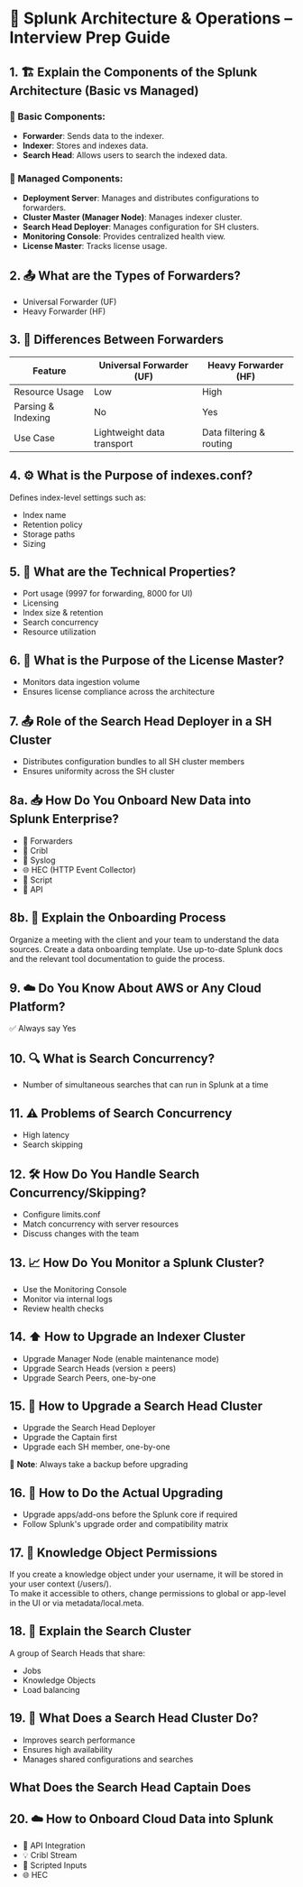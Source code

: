 
# 📘 Splunk Architecture & Operations – Interview Prep Guide

## 1. 🏗️ Explain the Components of the Splunk Architecture (Basic vs Managed)

### 🔹 Basic Components:
- **Forwarder**: Sends data to the indexer.
- **Indexer**: Stores and indexes data.
- **Search Head**: Allows users to search the indexed data.

### 🔹 Managed Components:
- **Deployment Server**: Manages and distributes configurations to forwarders.
- **Cluster Master (Manager Node)**: Manages indexer cluster.
- **Search Head Deployer**: Manages configuration for SH clusters.
- **Monitoring Console**: Provides centralized health view.
- **License Master**: Tracks license usage.

## 2. 📤 What are the Types of Forwarders?
- Universal Forwarder (UF)
- Heavy Forwarder (HF)

## 3. 🔄 Differences Between Forwarders

| Feature            | Universal Forwarder (UF) | Heavy Forwarder (HF)     |
|--------------------|---------------------------|---------------------------|
| Resource Usage     | Low                        | High                      |
| Parsing & Indexing | No                         | Yes                       |
| Use Case           | Lightweight data transport | Data filtering & routing  |

## 4. ⚙️ What is the Purpose of indexes.conf?
Defines index-level settings such as:
- Index name
- Retention policy
- Storage paths
- Sizing

## 5. 🧪 What are the Technical Properties?
- Port usage (9997 for forwarding, 8000 for UI)
- Licensing
- Index size & retention
- Search concurrency
- Resource utilization

## 6. 🧾 What is the Purpose of the License Master?
- Monitors data ingestion volume
- Ensures license compliance across the architecture

## 7. 📤 Role of the Search Head Deployer in a SH Cluster
- Distributes configuration bundles to all SH cluster members
- Ensures uniformity across the SH cluster

## 8a. 📥 How Do You Onboard New Data into Splunk Enterprise?
- 🔁 Forwarders
- 🔌 Cribl
- 📡 Syslog
- 🌐 HEC (HTTP Event Collector)
- 🧾 Script
- 🔗 API

## 8b. 📝 Explain the Onboarding Process
Organize a meeting with the client and your team to understand the data sources. Create a data onboarding template. Use up-to-date Splunk docs and the relevant tool documentation to guide the process.

## 9. ☁️ Do You Know About AWS or Any Cloud Platform?
✅ Always say Yes

## 10. 🔍 What is Search Concurrency?
- Number of simultaneous searches that can run in Splunk at a time

## 11. ⚠️ Problems of Search Concurrency
- High latency
- Search skipping

## 12. 🛠️ How Do You Handle Search Concurrency/Skipping?
- Configure limits.conf
- Match concurrency with server resources
- Discuss changes with the team

## 13. 📈 How Do You Monitor a Splunk Cluster?
- Use the Monitoring Console
- Monitor via internal logs
- Review health checks

## 14. ⬆️ How to Upgrade an Indexer Cluster
- Upgrade Manager Node (enable maintenance mode)
- Upgrade Search Heads (version ≥ peers)
- Upgrade Search Peers, one-by-one

## 15. 🔼 How to Upgrade a Search Head Cluster
- Upgrade the Search Head Deployer
- Upgrade the Captain first
- Upgrade each SH member, one-by-one

📌 **Note**: Always take a backup before upgrading

## 16. 🧩 How to Do the Actual Upgrading
- Upgrade apps/add-ons before the Splunk core if required
- Follow Splunk's upgrade order and compatibility matrix

## 17. 🔐 Knowledge Object Permissions
If you create a knowledge object under your username, it will be stored in your user context (/users/).  
To make it accessible to others, change permissions to global or app-level in the UI or via metadata/local.meta.

## 18. 🧠 Explain the Search Cluster
A group of Search Heads that share:
- Jobs
- Knowledge Objects
- Load balancing

## 19. 🧭 What Does a Search Head Cluster Do?
- Improves search performance
- Ensures high availability
- Manages shared configurations and searches

## What Does the Search Head Captain Does

## 20. ☁️ How to Onboard Cloud Data into Splunk
- 🔗 API Integration
- 💡 Cribl Stream
- 🧾 Scripted Inputs
- 🌐 HEC
